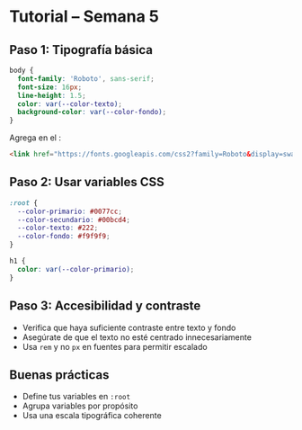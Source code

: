 # Tutorial – Semana 5

## Paso 1: Tipografía básica

```css
body {
  font-family: 'Roboto', sans-serif;
  font-size: 16px;
  line-height: 1.5;
  color: var(--color-texto);
  background-color: var(--color-fondo);
}
```

Agrega en el <head>:

```html
<link href="https://fonts.googleapis.com/css2?family=Roboto&display=swap" rel="stylesheet">
```

## Paso 2: Usar variables CSS

```css
:root {
  --color-primario: #0077cc;
  --color-secundario: #00bcd4;
  --color-texto: #222;
  --color-fondo: #f9f9f9;
}

h1 {
  color: var(--color-primario);
}
```

## Paso 3: Accesibilidad y contraste

- Verifica que haya suficiente contraste entre texto y fondo
- Asegúrate de que el texto no esté centrado innecesariamente
- Usa `rem` y no `px` en fuentes para permitir escalado


## Buenas prácticas

- Define tus variables en `:root`
- Agrupa variables por propósito
- Usa una escala tipográfica coherente
